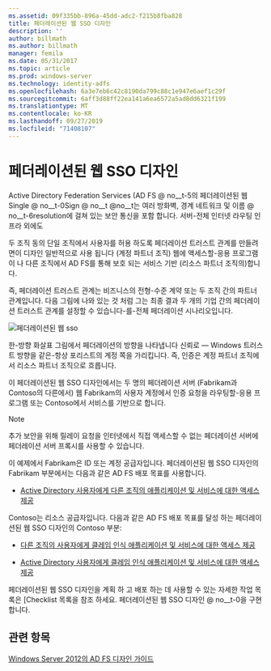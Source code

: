 ```yaml
---
ms.assetid: 09f335bb-896a-45dd-adc2-f215b8fba828
title: 페더레이션된 웹 SSO 디자인
description: ''
author: billmath
ms.author: billmath
manager: femila
ms.date: 05/31/2017
ms.topic: article
ms.prod: windows-server
ms.technology: identity-adfs
ms.openlocfilehash: 6a3e7eb6c42c8190da799c88c1e947e6aef1c29f
ms.sourcegitcommit: 6aff3d88ff22ea141a6ea6572a5ad8dd6321f199
ms.translationtype: MT
ms.contentlocale: ko-KR
ms.lasthandoff: 09/27/2019
ms.locfileid: "71408107"
---
```

# <a name="federated-web-sso-design"></a>페더레이션된 웹 SSO 디자인

Active Directory Federation Services \(AD FS @ no__t-5의 페더레이션된 웹 Single @ no__t-0Sign @ no__t @no__t는 여러 방화벽, 경계 네트워크 및 이름 @ no__t-6resolution에 걸쳐 있는 보안 통신을 포함 합니다. 서버-전체 인터넷 라우팅 인프라 외에도  
  
두 조직 동의 단일 조직에서 사용자를 허용 하도록 페더레이션 트러스트 관계를 만들려면이 디자인 일반적으로 사용 됩니다 \(계정 파트너 조직\) 웹에 액세스할\-응용 프로그램이 나 다른 조직에서 AD FS를 통해 보호 되는 서비스 기반 \(리소스 파트너 조직의\)합니다.  
  
즉, 페더레이션 트러스트 관계는 비즈니스의 전형\-수준 계약 또는 두 조직 간의 파트너 관계입니다. 다음 그림에 나와 있는 것 처럼 그는 최종 결과 두 개의 기업 간의 페더레이션 트러스트 관계를 설정할 수 있습니다\-를\-전체 페더레이션 시나리오입니다.  
  
![페더레이션된 웹 sso](media/adfs2_FederatedWebSSODesign.gif)  
  
한\-방향 화살표 그림에서 페더레이션의 방향을 나타냅니다 신뢰로 — Windows 트러스트 방향을 같은-항상 포리스트의 계정 쪽을 가리킵니다. 즉, 인증은 계정 파트너 조직에서 리소스 파트너 조직으로 흐릅니다.  
  
이 페더레이션된 웹 SSO 디자인에서는 두 명의 페더레이션 서버 \(Fabrikam과 Contoso의 다른에서\) 웹 Fabrikam의 사용자 계정에서 인증 요청을 라우팅할\-응용 프로그램 또는 Contoso에서 서비스를 기반으로 합니다.  
  
> [!NOTE]  
> 추가 보안을 위해 릴레이 요청을 인터넷에서 직접 액세스할 수 없는 페더레이션 서버에 페더레이션 서버 프록시를 사용할 수 있습니다.  
  
이 예제에서 Fabrikam은 ID 또는 계정 공급자입니다. 페더레이션된 웹 SSO 디자인의 Fabrikam 부분에서는 다음과 같은 AD FS 배포 목표를 사용합니다.  
  
-   [Active Directory 사용자에게 다른 조직의 애플리케이션 및 서비스에 대한 액세스 제공](Provide-Your-Active-Directory-Users-Access-to-the-Applications-and-Services-of-Other-Organizations.md)  
  
Contoso는 리소스 공급자입니다. 다음과 같은 AD FS 배포 목표를 달성 하는 페더레이션된 웹 SSO 디자인의 Contoso 부분:  
  
-   [다른 조직의 사용자에게 클레임 인식 애플리케이션 및 서비스에 대한 액세스 제공](Provide-Users-in-Another-Organization-Access-to-Your-Claims-Aware-Applications-and-Services.md)  
  
-   [Active Directory 사용자에게 클레임 인식 애플리케이션 및 서비스에 대한 액세스 제공](Provide-Your-Active-Directory-Users-Access-to-Your-Claims-Aware-Applications-and-Services.md)  
  
페더레이션된 웹 SSO 디자인을 계획 하 고 배포 하는 데 사용할 수 있는 자세한 작업 목록은 [Checklist 목록을 참조 하세요. 페더레이션된 웹 SSO 디자인 @ no__t-0을 구현 합니다.  
  
## <a name="see-also"></a>관련 항목
[Windows Server 2012의 AD FS 디자인 가이드](AD-FS-Design-Guide-in-Windows-Server-2012.md)
